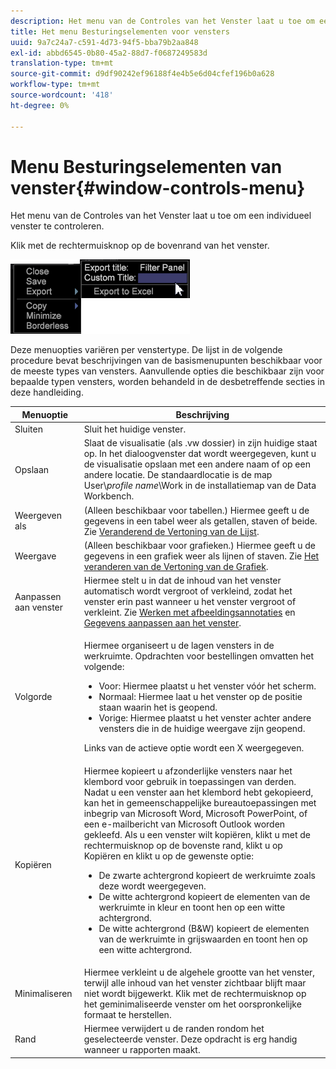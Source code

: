 ```yaml
---
description: Het menu van de Controles van het Venster laat u toe om een individueel venster te controleren.
title: Het menu Besturingselementen voor vensters
uuid: 9a7c24a7-c591-4d73-94f5-bba79b2aa848
exl-id: abbd6545-0b80-45a2-88d7-f0687249583d
translation-type: tm+mt
source-git-commit: d9df90242ef96188f4e4b5e6d04cfef196b0a628
workflow-type: tm+mt
source-wordcount: '418'
ht-degree: 0%

---
```


# Menu Besturingselementen van venster{#window-controls-menu}

Het menu van de Controles van het Venster laat u toe om een individueel venster te controleren.

Klik met de rechtermuisknop op de bovenrand van het venster.

![](assets/mnu_window_TitleBar.png)

Deze menuopties variëren per venstertype. De lijst in de volgende procedure bevat beschrijvingen van de basismenupunten beschikbaar voor de meeste types van vensters. Aanvullende opties die beschikbaar zijn voor bepaalde typen vensters, worden behandeld in de desbetreffende secties in deze handleiding.

<table id="table_13ADF7B7E50E44D890768A5F9BAC8D06"> 
 <thead> 
  <tr> 
   <th colname="col1" class="entry"> Menuoptie </th> 
   <th colname="col2" class="entry"> Beschrijving </th> 
  </tr> 
 </thead>
 <tbody> 
  <tr> 
   <td colname="col1"> Sluiten </td> 
   <td colname="col2"> Sluit het huidige venster. </td> 
  </tr> 
  <tr> 
   <td colname="col1"> Opslaan </td> 
   <td colname="col2">Slaat de visualisatie (als <span class="filepath"> .vw</span> dossier) in zijn huidige staat op. In het dialoogvenster dat wordt weergegeven, kunt u de visualisatie opslaan met een andere naam of op een andere locatie. De standaardlocatie is de map User\<i>profile name</i>\Work in de installatiemap van de Data Workbench. </td> 
  </tr> 
  <tr> 
   <td colname="col1"> Weergeven als </td> 
   <td colname="col2">(Alleen beschikbaar voor tabellen.) Hiermee geeft u de gegevens in een tabel weer als getallen, staven of beide. Zie <a href="../../../home/c-get-started/c-analysis-vis/c-tables/c-chg-tbl-disp.md#concept-c515caeefce9495f88873a10dc112770"> Veranderend de Vertoning van de Lijst</a>. </td> 
  </tr> 
  <tr> 
   <td colname="col1"> Weergave </td> 
   <td colname="col2">(Alleen beschikbaar voor grafieken.) Hiermee geeft u de gegevens in een grafiek weer als lijnen of staven. Zie <a href="../../../home/c-get-started/c-analysis-vis/c-graphs/c-chg-graph-disp.md#concept-eaba669d90f64cfa872f1397205fe2f7"> Het veranderen van de Vertoning van de Grafiek</a>. </td> 
  </tr> 
  <tr> 
   <td colname="col1"> Aanpassen aan venster </td> 
   <td colname="col2">Hiermee stelt u in dat de inhoud van het venster automatisch wordt vergroot of verkleind, zodat het venster erin past wanneer u het venster vergroot of verkleint. Zie <a href="../../../home/c-get-started/c-analysis-vis/c-annots/c-image-annots.md#concept-02081ed7d91c4fdcb8fc863f2a51c962"> Werken met afbeeldingsannotaties</a> en <a href="../../../home/c-get-started/c-analysis-vis/c-tables/c-fit-data-win.md#concept-b812b1171fc240d9a4cf6d6d57f621a6"> Gegevens aanpassen aan het venster</a>. </td> 
  </tr> 
  <tr> 
   <td colname="col1"> Volgorde </td> 
   <td colname="col2"> <p>Hiermee organiseert u de lagen vensters in de werkruimte. Opdrachten voor bestellingen omvatten het volgende: 
     <ul id="ul_90391B26719040AE8E0F80FE33B106FD"> 
      <li id="li_D1B38998C8CC452D8B642132B94F92F7">Voor: Hiermee plaatst u het venster vóór het scherm. </li> 
      <li id="li_71EEC709AA734924AE8740313031DF6E">Normaal: Hiermee laat u het venster op de positie staan waarin het is geopend. </li> 
      <li id="li_B6489677FF5540E4BD854EE1CE504CCA">Vorige: Hiermee plaatst u het venster achter andere vensters die in de huidige weergave zijn geopend. </li> 
     </ul> </p> <p>Links van de actieve optie wordt een X weergegeven. </p> </td> 
  </tr> 
  <tr> 
   <td colname="col1"> Kopiëren </td> 
   <td colname="col2">Hiermee kopieert u afzonderlijke vensters naar het klembord voor gebruik in toepassingen van derden. Nadat u een venster aan het klembord hebt gekopieerd, kan het in gemeenschappelijke bureautoepassingen met inbegrip van Microsoft Word, Microsoft PowerPoint, of een e-mailbericht van Microsoft Outlook worden gekleefd. Als u een venster wilt kopiëren, klikt u met de rechtermuisknop op de bovenste rand, klikt u op <span class="uicontrol"> Kopiëren</span> en klikt u op de gewenste optie: 
    <ul id="ul_ECCD6A70729E40998C64714E01504995"> 
     <li id="li_21D375DAE7BC4F449C8A3225296A6D26">De zwarte achtergrond kopieert de werkruimte zoals deze wordt weergegeven. </li> 
     <li id="li_1B08C688678F42948E0952EEE0BF2B30">De witte achtergrond kopieert de elementen van de werkruimte in kleur en toont hen op een witte achtergrond. </li> 
     <li id="li_86F497A2275C43B5835DEDD0A4BF76E8">De witte achtergrond (B&amp;W) kopieert de elementen van de werkruimte in grijswaarden en toont hen op een witte achtergrond. </li> 
    </ul> </td> 
  </tr> 
  <tr> 
   <td colname="col1"> Minimaliseren </td> 
   <td colname="col2"> Hiermee verkleint u de algehele grootte van het venster, terwijl alle inhoud van het venster zichtbaar blijft maar niet wordt bijgewerkt. Klik met de rechtermuisknop op het geminimaliseerde venster om het oorspronkelijke formaat te herstellen. </td> 
  </tr> 
  <tr> 
   <td colname="col1"> Rand </td> 
   <td colname="col2"> Hiermee verwijdert u de randen rondom het geselecteerde venster. Deze opdracht is erg handig wanneer u rapporten maakt. </td> 
  </tr> 
 </tbody> 
</table>
